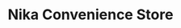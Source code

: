 ---
title: "Nika Convenience Store"
url: /brighton-und-hove/nika-convenience-store-lewes-road/
shop: Dorfladen
---